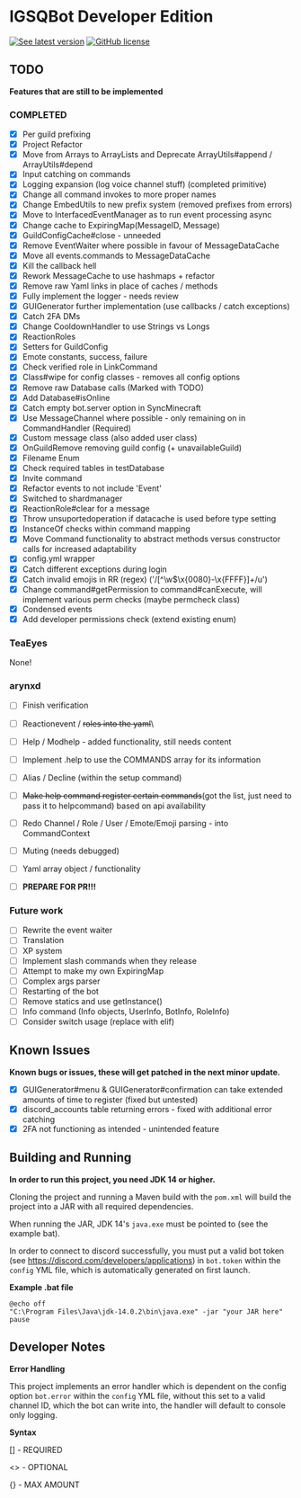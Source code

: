 # IGSQBot Developer Edition
[![See latest version](https://img.shields.io/badge/download-0.0.1-blue)](https://github.com/IGSQ/IGSQ-Bot/releases)
[![GitHub license](https://img.shields.io/badge/license-GNU%20AGP-lightgrey)](https://github.com/IGSQ/IGSQ-Bot/tree/Dev/LICENSE)

## TODO
**Features that are still to be implemented**

### **COMPLETED**
 - [x] Per guild prefixing
 - [x] Project Refactor
 - [x] Move from Arrays to ArrayLists and Deprecate ArrayUtils#append / ArrayUtils#depend
 - [x] Input catching on commands
 - [x] Logging expansion (log voice channel stuff) (completed primitive)
 - [x] Change all command invokes to more proper names
 - [x] Change EmbedUtils to new prefix system (removed prefixes from errors)
 - [x] Move to InterfacedEventManager as to run event processing async
 - [x] Change cache to ExpiringMap(MessageID, Message)
 - [x] GuildConfigCache#close - unneeded
 - [x] Remove EventWaiter where possible in favour of MessageDataCache
 - [x] Move all events.commands to MessageDataCache
 - [x] Kill the callback hell
 - [x] Rework MessageCache to use hashmaps + refactor
 - [x] Remove raw Yaml links in place of caches / methods
 - [x] Fully implement the logger - needs review
 - [x] GUIGenerator further implementation (use callbacks / catch exceptions)
 - [x] Catch 2FA DMs
 - [x] Change CooldownHandler to use Strings vs Longs
 - [x] ReactionRoles
 - [x] Setters for GuildConfig
 - [x] Emote constants, success, failure
 - [x] Check verified role in LinkCommand
 - [x] Class#wipe for config classes - removes all config options
 - [x] Remove raw Database calls (Marked with TODO)
 - [x] Add Database#isOnline
 - [x] Catch empty bot.server option in SyncMinecraft
 - [x] Use MessageChannel where possible - only remaining on in CommandHandler (Required)
 - [x] Custom message class (also added user class)
 - [x] OnGuildRemove removing guild config (+ unavailableGuild)
 - [x] Filename Enum
 - [x] Check required tables in testDatabase
 - [x] Invite command
 - [x] Refactor events to not include 'Event'
 - [x] Switched to shardmanager
 - [x] ReactionRole#clear for a message
 - [x] Throw unsuportedoperation if datacache is used before type setting
 - [x] InstanceOf checks within command mapping
 - [x] Move Command functionality to abstract methods versus constructor calls for increased adaptability
 - [x] config.yml wrapper
 - [x] Catch different exceptions during login
 - [x] Catch invalid emojis in RR (regex) ('/[^\w$\x{0080}-\x{FFFF}]+/u')
 - [x] Change command#getPermission to command#canExecute, will implement various perm checks (maybe permcheck class)
 - [x] Condensed events
 - [x] Add developer permissions check (extend existing enum)

### **TeaEyes**
None!

### **arynxd**
 - [ ] Finish verification
 - [ ] Reactionevent / ~~roles into the yaml~~\

 - [ ] Help / Modhelp - added functionality, still needs content
 - [ ] Implement .help to use the COMMANDS array for its information
 - [ ] Alias / Decline (within the setup command)
 - [ ] ~~Make help command register certain commands~~(got the list, just need to pass it to helpcommand) based on api availability

 - [ ] Redo Channel / Role / User / Emote/Emoji parsing - into CommandContext

 - [ ] Muting (needs debugged)
 - [ ] Yaml array object / functionality
   
 - [ ] **PREPARE FOR PR!!!**

### **Future work**
 - [ ] Rewrite the event waiter
 - [ ] Translation
 - [ ] XP system
 - [ ] Implement slash commands when they release
 - [ ] Attempt to make my own ExpiringMap
 - [ ] Complex args parser
 - [ ] Restarting of the bot
 - [ ] Remove statics and use getInstance()
 - [ ] Info command (Info objects, UserInfo, BotInfo, RoleInfo)
 - [ ] Consider switch usage (replace with elif)

## Known Issues
**Known bugs or issues, these will get patched in the next minor update.**
 
 - [x] GUIGenerator#menu & GUIGenerator#confirmation can take extended amounts of time to register (fixed but untested)
 - [x] discord_accounts table returning errors - fixed with additional error catching
 - [x] 2FA not functioning as intended - unintended feature

## Building and Running

**In order to run this project, you need JDK 14 or higher.**

Cloning the project and running a Maven build with the `pom.xml` will build the project into a JAR with all required dependencies.

When running the JAR, JDK 14's `java.exe` must be pointed to (see the example bat).

In order to connect to discord successfully, you must put a valid bot token (see https://discord.com/developers/applications)
in `bot.token` within the `config` YML file, which is automatically generated on first launch.

**Example .bat file**

```
@echo off
"C:\Program Files\Java\jdk-14.0.2\bin\java.exe" -jar "your JAR here"
pause
```

## Developer Notes
**Error Handling**

This project implements an error handler which is dependent on
the config option `bot.error` within the `config` YML file, without this set to a valid channel ID, which the bot can write into, 
the handler will default to console only logging.

**Syntax**

[] - REQUIRED

<> - OPTIONAL

{} - MAX AMOUNT
